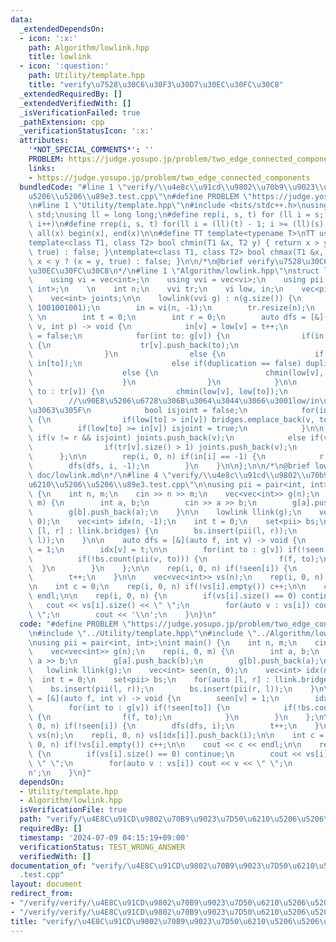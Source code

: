 ```yaml
---
data:
  _extendedDependsOn:
  - icon: ':x:'
    path: Algorithm/lowlink.hpp
    title: lowlink
  - icon: ':question:'
    path: Utility/template.hpp
    title: "verify\u7528\u30C6\u30F3\u30D7\u30EC\u30FC\u30C8"
  _extendedRequiredBy: []
  _extendedVerifiedWith: []
  _isVerificationFailed: true
  _pathExtension: cpp
  _verificationStatusIcon: ':x:'
  attributes:
    '*NOT_SPECIAL_COMMENTS*': ''
    PROBLEM: https://judge.yosupo.jp/problem/two_edge_connected_components
    links:
    - https://judge.yosupo.jp/problem/two_edge_connected_components
  bundledCode: "#line 1 \"verify/\\u4e8c\\u91cd\\u9802\\u70b9\\u9023\\u7d50\\u6210\\\
    u5206\\u5206\\u89e3.test.cpp\"\n#define PROBLEM \"https://judge.yosupo.jp/problem/two_edge_connected_components\"\
    \n#line 1 \"Utility/template.hpp\"\n#include <bits/stdc++.h>\nusing namespace\
    \ std;\nusing ll = long long;\n#define rep(i, s, t) for (ll i = s; i < (ll)(t);\
    \ i++)\n#define rrep(i, s, t) for(ll i = (ll)(t) - 1; i >= (ll)(s); i--)\n#define\
    \ all(x) begin(x), end(x)\n\n#define TT template<typename T>\nTT using vec = vector<T>;\n\
    template<class T1, class T2> bool chmin(T1 &x, T2 y) { return x > y ? (x = y,\
    \ true) : false; }\ntemplate<class T1, class T2> bool chmax(T1 &x, T2 y) { return\
    \ x < y ? (x = y, true) : false; }\n\n/*\n@brief verify\u7528\u30C6\u30F3\u30D7\
    \u30EC\u30FC\u30C8\n*/\n#line 1 \"Algorithm/lowlink.hpp\"\nstruct lowlink {\n\
    \    using vi = vec<int>;\n    using vvi = vec<vi>;\n    using pii = pair<int,\
    \ int>;\n    \n    int n;\n    vvi tr;\n    vi low, in;\n    vec<pii> bridges;\n\
    \    vec<int> joints;\n\n    lowlink(vvi g) : n(g.size()) {\n        low = vi(n,\
    \ 1001001001);\n        in = vi(n, -1);\n        tr.resize(n);\n    \n       \
    \ \n        int t = 0;\n        int r = 0;\n        auto dfs = [&](auto f, int\
    \ v, int p) -> void {\n            in[v] = low[v] = t++;\n            bool duplication\
    \ = false;\n            for(int to: g[v]) {\n                if(in[to] == -1)\
    \ {\n                    tr[v].push_back(to);\n                    f(f, to, v);\n\
    \                }\n                else {\n                    if(to != p) chmin(low[v],\
    \ in[to]);\n                    else if(duplication == false) duplication = true;\n\
    \                    else {\n                        chmin(low[v], in[to]);\n\
    \                    }\n                }\n            }\n\n            for(int\
    \ to : tr[v]) {\n                chmin(low[v], low[to]);\n            }\n    \
    \        //\u90E8\u5206\u6728\u306B\u3064\u3044\u3066\u3001low/in\u304C\u6C42\u307E\
    \u3063\u305F\n            bool isjoint = false;\n            for(int to : tr[v])\
    \ {\n                if(low[to] > in[v]) bridges.emplace_back(v, to);\n      \
    \          if(low[to] >= in[v]) isjoint = true;\n            }\n\n           \
    \ if(v != r && isjoint) joints.push_back(v);\n            else if(v == r) {\n\
    \                if(tr[v].size() > 1) joints.push_back(v);\n            }\n  \
    \      };\n\n        rep(i, 0, n) if(in[i] == -1) {\n            r = i;\n    \
    \        dfs(dfs, i, -1);\n        }\n    }\n\n};\n\n/*\n@brief lowlink\n@docs\
    \ doc/lowlink.md\n*/\n#line 4 \"verify/\\u4e8c\\u91cd\\u9802\\u70b9\\u9023\\u7d50\\\
    u6210\\u5206\\u5206\\u89e3.test.cpp\"\n\nusing pii = pair<int, int>;\nint main()\
    \ {\n    int n, m;\n    cin >> n >> m;\n    vec<vec<int>> g(n);\n    rep(i, 0,\
    \ m) {\n        int a, b;\n        cin >> a >> b;\n        g[a].push_back(b);\n\
    \        g[b].push_back(a);\n    }\n\n    lowlink llink(g);\n    vec<int> seen(n,\
    \ 0);\n    vec<int> idx(n, -1);\n    int t = 0;\n    set<pii> bs;\n    for(auto\
    \ [l, r] : llink.bridges) {\n        bs.insert(pii(l, r));\n        bs.insert(pii(r,\
    \ l));\n    }\n\n    auto dfs = [&](auto f, int v) -> void {\n        seen[v]\
    \ = 1;\n        idx[v] = t;\n\n        for(int to : g[v]) if(!seen[to]) {\n  \
    \          if(!bs.count(pii(v, to))) {\n                f(f, to);\n          \
    \  }\n        }\n    };\n\n    rep(i, 0, n) if(!seen[i]) {\n        dfs(dfs, i);\n\
    \        t++;\n    }\n\n    vec<vec<int>> vs(n);\n    rep(i, 0, n) vs[idx[i]].push_back(i);\n\
    \n    int c = 0;\n    rep(i, 0, n) if(!vs[i].empty()) c++;\n\n    cout << c <<\
    \ endl;\n\n    rep(i, 0, n) {\n        if(vs[i].size() == 0) continue;\n     \
    \   cout << vs[i].size() << \" \";\n        for(auto v : vs[i]) cout << v << \"\
    \ \";\n        cout << '\\n';\n    }\n}\n"
  code: "#define PROBLEM \"https://judge.yosupo.jp/problem/two_edge_connected_components\"\
    \n#include \"../Utility/template.hpp\"\n#include \"../Algorithm/lowlink.hpp\"\n\
    \nusing pii = pair<int, int>;\nint main() {\n    int n, m;\n    cin >> n >> m;\n\
    \    vec<vec<int>> g(n);\n    rep(i, 0, m) {\n        int a, b;\n        cin >>\
    \ a >> b;\n        g[a].push_back(b);\n        g[b].push_back(a);\n    }\n\n \
    \   lowlink llink(g);\n    vec<int> seen(n, 0);\n    vec<int> idx(n, -1);\n  \
    \  int t = 0;\n    set<pii> bs;\n    for(auto [l, r] : llink.bridges) {\n    \
    \    bs.insert(pii(l, r));\n        bs.insert(pii(r, l));\n    }\n\n    auto dfs\
    \ = [&](auto f, int v) -> void {\n        seen[v] = 1;\n        idx[v] = t;\n\n\
    \        for(int to : g[v]) if(!seen[to]) {\n            if(!bs.count(pii(v, to)))\
    \ {\n                f(f, to);\n            }\n        }\n    };\n\n    rep(i,\
    \ 0, n) if(!seen[i]) {\n        dfs(dfs, i);\n        t++;\n    }\n\n    vec<vec<int>>\
    \ vs(n);\n    rep(i, 0, n) vs[idx[i]].push_back(i);\n\n    int c = 0;\n    rep(i,\
    \ 0, n) if(!vs[i].empty()) c++;\n\n    cout << c << endl;\n\n    rep(i, 0, n)\
    \ {\n        if(vs[i].size() == 0) continue;\n        cout << vs[i].size() <<\
    \ \" \";\n        for(auto v : vs[i]) cout << v << \" \";\n        cout << '\\\
    n';\n    }\n}"
  dependsOn:
  - Utility/template.hpp
  - Algorithm/lowlink.hpp
  isVerificationFile: true
  path: "verify/\u4E8C\u91CD\u9802\u70B9\u9023\u7D50\u6210\u5206\u5206\u89E3.test.cpp"
  requiredBy: []
  timestamp: '2024-07-09 04:15:19+09:00'
  verificationStatus: TEST_WRONG_ANSWER
  verifiedWith: []
documentation_of: "verify/\u4E8C\u91CD\u9802\u70B9\u9023\u7D50\u6210\u5206\u5206\u89E3\
  .test.cpp"
layout: document
redirect_from:
- "/verify/verify/\u4E8C\u91CD\u9802\u70B9\u9023\u7D50\u6210\u5206\u5206\u89E3.test.cpp"
- "/verify/verify/\u4E8C\u91CD\u9802\u70B9\u9023\u7D50\u6210\u5206\u5206\u89E3.test.cpp.html"
title: "verify/\u4E8C\u91CD\u9802\u70B9\u9023\u7D50\u6210\u5206\u5206\u89E3.test.cpp"
---
```

